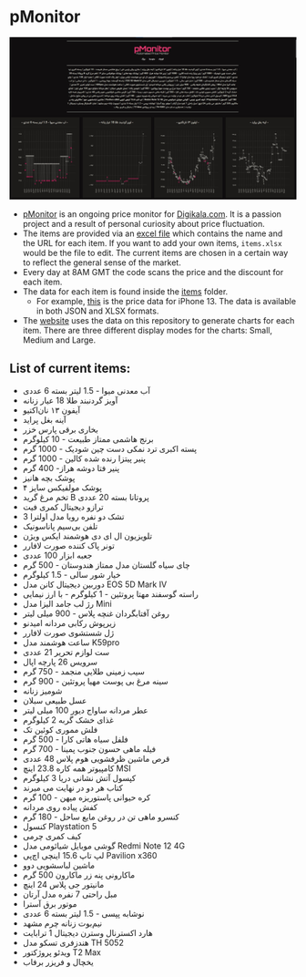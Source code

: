 # pMonitor

![pMonitor](https://raw.githubusercontent.com/eledah/pmonitor/master/pmonitor.jpg)

- [pMonitor](https://eledah.github.io/pmonitor/) is an ongoing price monitor for [Digikala.com](https://digikala.com). It is a passion project and a result of personal curiosity about price fluctuation.
- The items are provided via an [excel file](https://github.com/eledah/pmonitor/blob/master/items.xlsx) which contains the name and the URL for each item. If you want to add your own items, `items.xlsx` would be the file to edit. The current items are chosen in a certain way to reflect the general sense of the market.
- Every day at 8AM GMT the code scans the price and the discount for each item.
- The data for each item is found inside the [items](https://github.com/eledah/pmonitor/tree/master/items) folder.
    - For example, [this](https://github.com/eledah/pmonitor/blob/master/items/%D8%A2%DB%8C%D9%81%D9%88%D9%86%20%DB%B1%DB%B3%20%D9%86%D8%A7%D9%86%E2%80%8C%D8%A7%DA%A9%D8%AA%DB%8C%D9%88.json) is the price data for iPhone 13. The data is available in both JSON and XLSX formats.
- The [website](https://eledah.github.io/pmonitor/) uses the data on this repository to generate charts for each item. There are three different display modes for the charts: Small, Medium and Large.

## List of current items:

- آب معدنی میوا - 1.5 لیتر بسته 6 عددی 
- آویز گردنبند طلا 18 عیار زنانه
- آیفون ۱۳ نان‌اکتیو
- آینه بغل پراید
- بخاری برقی پارس خزر
- برنج هاشمی ممتاز طبیعت - 10 کیلوگرم
- پسته اکبری ترد نمکی دست چین شودیک - 1000 گرم
- پنیر پیتزا رنده شده کالین - 1000 گرم
- پنیر فتا دوشه هراز- 400 گرم
- پوشک بچه هانیز
- پوشک مولفیکس سایز ۴
- تخم مرغ گرید B پروتانا بسته 20 عددی
- ترازو دیجیتال کمری فیت
- تشک دو نفره رویا مدل اولترا 3
- تلفن بی‌سیم پاناسونیک
- تلویزیون ال ای دی هوشمند ایکس ویژن
- تونر پاک کننده صورت لافارر
- جعبه ابزار 100 عددی
- چای سیاه گلستان مدل ممتاز هندوستان - 500 گرم
- خیار شور سالی - 1.5 کیلوگرم
- دوربین دیجیتال کانن مدل EOS 5D Mark IV
- راسته گوسفند مهتا پروتئین - 1 کیلوگرم - با ارز نیمایی
- رژ لب جامد الیزا مدل Mini
- روغن آفتابگردان غنچه پلاس - 900 میلی لیتر
- زیرپوش رکابی مردانه امیدنو
- ژل شستشوی صورت لافارر
- ساعت هوشمند مدل K59pro
- ست لوازم تحریر 21 عددی
- سرویس 26 پارچه اپال
- سیب زمینی طلایی منجمد - 750 گرم
- سینه مرغ بی پوست مهیا پروتئین - 900 گرم
- شومیز زنانه
- عسل طبیعی سبلان
- عطر مردانه ساواج دیور 100 میلی لیتر
- غذای خشک گربه 2 کیلوگرم 
- فلش مموری کوئین تک
- فلفل سیاه هاتی کارا - 500 گرم
- فیله ماهی حسون جنوب پمینا - 700 گرم
- قرص ماشین ظرفشویی هوم پلاس 48 عددی
- کامپیوتر همه کاره 23.8 اینچ MSI
- کپسول آتش نشانی دریا 3 کیلوگرم
- کتاب هر دو در نهایت می میرند
- کره حیوانی پاستوریزه میهن - 100 گرم
- کفش پیاده روی مردانه
- کنسرو ماهی تن در روغن مایع ساحل - 180 گرم
- کنسول Playstation 5
- کیف کمری چرمی
- گوشی موبایل شیائومی مدل Redmi Note 12 4G
- لپ تاپ 15.6 اینچی اچ‌پی Pavilion x360
- ماشین لباسشویی دوو
- ماکارونی پنه زر ماکارون 500 گرم
- مانیتور جی پلاس 24 اینچ
- مبل راحتی 7 نفره مدل آرتان
- موتور برق آسترا
- نوشابه  پپسی - 1.5 لیتر بسته 6 عددی
- نیم‌بوت زنانه چرم مشهد
- هارد اکسترنال وسترن دیجیتال 1 ترابایت
- هندزفری تسکو مدل TH 5052
- ویدئو پروژکتور T2 Max
- یخچال و فریزر برفاب
